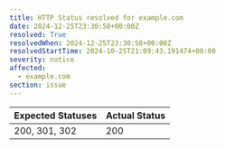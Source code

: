 ```yaml
---
title: HTTP Status resolved for example.com
date: 2024-12-25T23:30:58+00:00Z
resolved: True
resolvedWhen: 2024-12-25T23:30:58+00:00Z
resolvedStartTime: 2024-10-25T21:09:43.191474+00:00
severity: notice
affected:
  - example.com
section: issue
---
```


| Expected Statuses | Actual Status  |
|-------------------|----------------|
| 200, 301, 302 | 200 |
